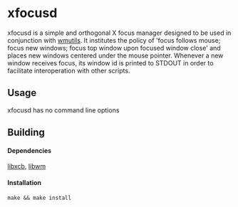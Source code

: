 # xfocusd

xfocusd is a simple and orthogonal X focus manager designed to be used in 
conjunction with [wmutils](https://github.com/wmutils). It institutes the
policy of 'focus follows mouse; focus new windows; focus top window upon
focused window close' and places new windows centered under the mouse pointer.
Whenever a new window receives focus, its window id is printed to STDOUT in
order to facilitate interoperation with other scripts.

## Usage
xfocusd has no command line options

## Building
#### Dependencies
[libxcb](https://xcb.freedesktop.org/), [libwm](https://github.com/wmutils/libwm)
#### Installation
`make && make install`